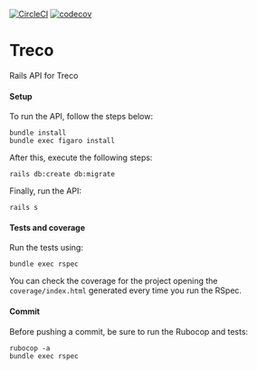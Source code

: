 [![CircleCI](https://circleci.com/gh/TrecoCo/api.svg?style=svg)](https://circleci.com/gh/TrecoCo/api)
[![codecov](https://codecov.io/gh/TrecoCo/api/branch/develop/graph/badge.svg)](https://codecov.io/gh/TrecoCo/api)

# Treco

Rails API for Treco

#### Setup
To run the API, follow the steps below:
```shell
bundle install
bundle exec figaro install
```

After this, execute the following steps:
```shell
rails db:create db:migrate
```
Finally, run the API:
```shell
rails s
```

#### Tests and coverage
Run the tests using:
```shell
bundle exec rspec
```
You can check the coverage for the project opening the `coverage/index.html` generated every time you run the RSpec.

#### Commit
Before pushing a commit, be sure to run the Rubocop and tests:
```shell
rubocop -a
bundle exec rspec
```